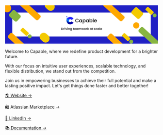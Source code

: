 [![Banner](./banner-2.png)](https://www.gocapable.com)

Welcome to Capable, where we redefine product development for a brighter future.

With our focus on intuitive user experiences, scalable technology, and flexible distribution, we stand out from the competition.

Join us in empowering businesses to achieve their full potential and make a lasting positive impact. Let's get things done faster and better together!

[🌎 Website →](https://www.gocapable.com)

[🛍️ Atlassian Marketplace →](https://marketplace.atlassian.com/vendors/1223389)

[💼 LinkedIn →](https://www.linkedin.com/company/gocapable)

[📚 Documentation →](https://help.gocapable.com)
